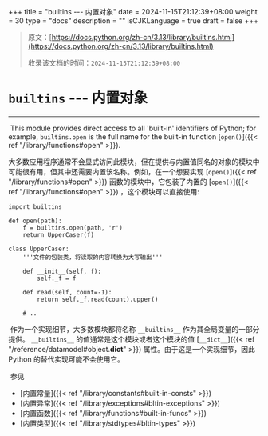 +++
title = "builtins --- 内置对象"
date = 2024-11-15T21:12:39+08:00
weight = 30
type = "docs"
description = ""
isCJKLanguage = true
draft = false
+++

> 原文：[https://docs.python.org/zh-cn/3.13/library/builtins.html](https://docs.python.org/zh-cn/3.13/library/builtins.html)
>
> 收录该文档的时间：`2024-11-15T21:12:39+08:00`

# `builtins` --- 内置对象

------

​	This module provides direct access to all 'built-in' identifiers of Python; for example, `builtins.open` is the full name for the built-in function [`open()`]({{< ref "/library/functions#open" >}}).

​	大多数应用程序通常不会显式访问此模块，但在提供与内置值同名的对象的模块中可能很有用，但其中还需要内置该名称。例如，在一个想要实现 [`open()`]({{< ref "/library/functions#open" >}}) 函数的模块中，它包装了内置的 [`open()`]({{< ref "/library/functions#open" >}}) ，这个模块可以直接使用:

```
import builtins

def open(path):
    f = builtins.open(path, 'r')
    return UpperCaser(f)

class UpperCaser:
    '''文件的包装类，将读取的内容转换为大写输出'''

    def __init__(self, f):
        self._f = f

    def read(self, count=-1):
        return self._f.read(count).upper()

    # ..
```

​	作为一个实现细节，大多数模块都将名称 `__builtins__` 作为其全局变量的一部分提供。 `__builtins__` 的值通常是这个模块或者这个模块的值 [`__dict__`]({{< ref "/reference/datamodel#object.__dict__" >}}) 属性。由于这是一个实现细节，因此 Python 的替代实现可能不会使用它。

​	参见

- [内置常量]({{< ref "/library/constants#built-in-consts" >}})
- [内置异常]({{< ref "/library/exceptions#bltin-exceptions" >}})
- [内置函数]({{< ref "/library/functions#built-in-funcs" >}})
- [内置类型]({{< ref "/library/stdtypes#bltin-types" >}})
